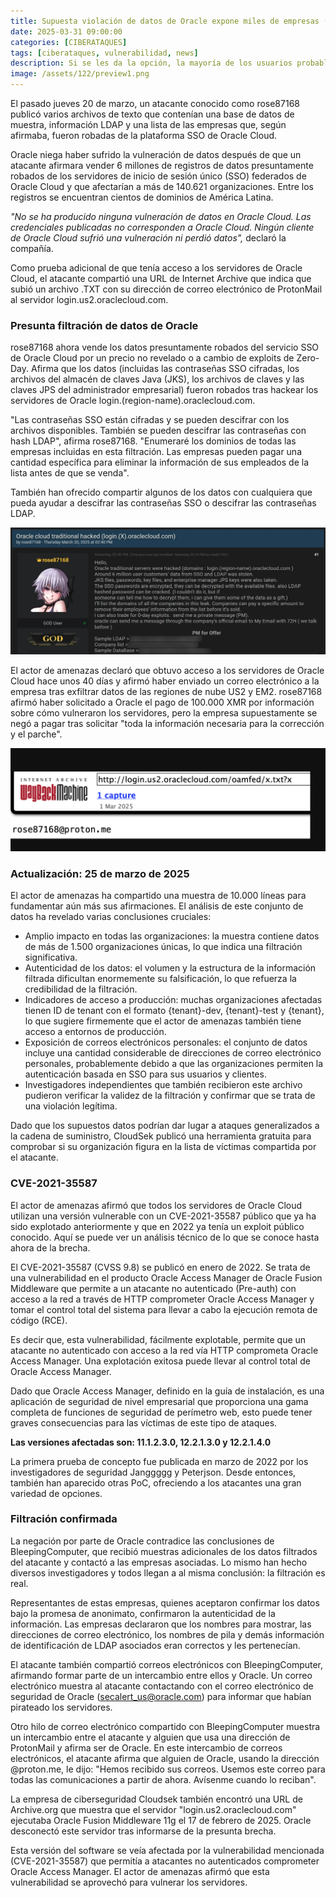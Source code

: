 ```yaml
---
title: Supuesta violación de datos de Oracle expone miles de empresas (confirmado)
date: 2025-03-31 09:00:00 
categories: [CIBERATAQUES]
tags: [ciberataques, vulnerabilidad, news]
description: Si se les da la opción, la mayoría de los usuarios probablemente preferirán una experiencia fluida a medidas de seguridad complejas...
image: /assets/122/preview1.png
---
```


El pasado jueves 20 de marzo, un atacante conocido como rose87168 publicó varios archivos de texto que contenían una base de datos de muestra, información LDAP y una lista de las empresas que, según afirmaba, fueron robadas de la plataforma SSO de Oracle Cloud. 

Oracle niega haber sufrido la vulneración de datos después de que un atacante afirmara vender 6 millones de registros de datos presuntamente robados de los servidores de inicio de sesión único (SSO) federados de Oracle Cloud y que afectarían a más de 140.621 organizaciones. Entre los registros se encuentran cientos de dominios de América Latina.

*"No se ha producido ninguna vulneración de datos en Oracle Cloud. Las credenciales publicadas no corresponden a Oracle Cloud. Ningún cliente de Oracle Cloud sufrió una vulneración ni perdió datos",* declaró la compañía.

Como prueba adicional de que tenía acceso a los servidores de Oracle Cloud, el atacante compartió una URL de Internet Archive que indica que subió un archivo .TXT con su dirección de correo electrónico de ProtonMail al servidor login.us2.oraclecloud.com.

### Presunta filtración de datos de Oracle

rose87168 ahora vende los datos presuntamente robados del servicio SSO de Oracle Cloud por un precio no revelado o a cambio de exploits de Zero-Day. Afirma que los datos (incluidas las contraseñas SSO cifradas, los archivos del almacén de claves Java (JKS), los archivos de claves y las claves JPS del administrador empresarial) fueron robados tras hackear los servidores de Oracle login.(region-name).oraclecloud.com.

"Las contraseñas SSO están cifradas y se pueden descifrar con los archivos disponibles. También se pueden descifrar las contraseñas con hash LDAP", afirma rose87168. "Enumeraré los dominios de todas las empresas incluidas en esta filtración. Las empresas pueden pagar una cantidad específica para eliminar la información de sus empleados de la lista antes de que se venda".

También han ofrecido compartir algunos de los datos con cualquiera que pueda ayudar a descifrar las contraseñas SSO o descifrar las contraseñas LDAP.

![Imagen 01](/assets/122/122-01.png)

El actor de amenazas declaró que obtuvo acceso a los servidores de Oracle Cloud hace unos 40 días y afirmó haber enviado un correo electrónico a la empresa tras exfiltrar datos de las regiones de nube US2 y EM2. rose87168 afirmó haber solicitado a Oracle el pago de 100.000 XMR por información sobre cómo vulneraron los servidores, pero la empresa supuestamente se negó a pagar tras solicitar "toda la información necesaria para la corrección y el parche".

![Imagen 01](/assets/122/122-02.png)

### Actualización: 25 de marzo de 2025

El actor de amenazas ha compartido una muestra de 10.000 líneas para fundamentar aún más sus afirmaciones. El análisis de este conjunto de datos ha revelado varias conclusiones cruciales:

- Amplio impacto en todas las organizaciones: la muestra contiene datos de más de 1.500 organizaciones únicas, lo que indica una filtración significativa.
- Autenticidad de los datos: el volumen y la estructura de la información filtrada dificultan enormemente su falsificación, lo que refuerza la credibilidad de la filtración.
- Indicadores de acceso a producción: muchas organizaciones afectadas tienen ID de tenant con el formato {tenant}-dev, {tenant}-test y {tenant}, lo que sugiere firmemente que el actor de amenazas también tiene acceso a entornos de producción.
- Exposición de correos electrónicos personales: el conjunto de datos incluye una cantidad considerable de direcciones de correo electrónico personales, probablemente debido a que las organizaciones permiten la autenticación basada en SSO para sus usuarios y clientes.
- Investigadores independientes que también recibieron este archivo pudieron verificar la validez de la filtración y confirmar que se trata de una violación legítima.

Dado que los supuestos datos podrían dar lugar a ataques generalizados a la cadena de suministro, CloudSek publicó una herramienta gratuita para comprobar si su organización figura en la lista de víctimas compartida por el atacante.

### CVE-2021-35587

El actor de amenazas afirmó que todos los servidores de Oracle Cloud utilizan una versión vulnerable con un CVE-2021-35587 público que ya ha sido explotado anteriormente y que en 2022 ya tenía un exploit público conocido. Aquí se puede ver un análisis técnico de lo que se conoce hasta ahora de la brecha.

El CVE-2021-35587 (CVSS 9.8) se publicó en enero de 2022. Se trata de una vulnerabilidad en el producto Oracle Access Manager de Oracle Fusion Middleware que permite a un atacante no autenticado (Pre-auth) con acceso a la red a través de HTTP comprometer Oracle Access Manager y tomar el control total del sistema para llevar a cabo la ejecución remota de código (RCE).

Es decir que, esta vulnerabilidad, fácilmente explotable, permite que un atacante no autenticado con acceso a la red vía HTTP comprometa Oracle Access Manager. Una explotación exitosa puede llevar al control total de Oracle Access Manager.

Dado que Oracle Access Manager, definido en la guía de instalación, es una aplicación de seguridad de nivel empresarial que proporciona una gama completa de funciones de seguridad de perímetro web, esto puede tener graves consecuencias para las víctimas de este tipo de ataques.

**Las versiones afectadas son: 11.1.2.3.0, 12.2.1.3.0 y 12.2.1.4.0**

La primera prueba de concepto fue publicada en marzo de 2022 por los investigadores de seguridad Janggggg y Peterjson. Desde entonces, también han aparecido otras PoC, ofreciendo a los atacantes una gran variedad de opciones.

### Filtración confirmada

La negación por parte de Oracle contradice las conclusiones de BleepingComputer, que recibió muestras adicionales de los datos filtrados del atacante y contactó a las empresas asociadas. Lo mismo han hecho diversos investigadores y todos llegan a al misma conclusión: la filtración es real.

Representantes de estas empresas, quienes aceptaron confirmar los datos bajo la promesa de anonimato, confirmaron la autenticidad de la información. Las empresas declararon que los nombres para mostrar, las direcciones de correo electrónico, los nombres de pila y demás información de identificación de LDAP asociados eran correctos y les pertenecían.

El atacante también compartió correos electrónicos con BleepingComputer, afirmando formar parte de un intercambio entre ellos y Oracle. Un correo electrónico muestra al atacante contactando con el correo electrónico de seguridad de Oracle (secalert_us@oracle.com) para informar que habían pirateado los servidores.

Otro hilo de correo electrónico compartido con BleepingComputer muestra un intercambio entre el atacante y alguien que usa una dirección de ProtonMail y afirma ser de Oracle. En este intercambio de correos electrónicos, el atacante afirma que alguien de Oracle, usando la dirección @proton.me, le dijo: "Hemos recibido sus correos. Usemos este correo para todas las comunicaciones a partir de ahora. Avísenme cuando lo reciban".

La empresa de ciberseguridad Cloudsek también encontró una URL de Archive.org que muestra que el servidor "login.us2.oraclecloud.com" ejecutaba Oracle Fusion Middleware 11g el 17 de febrero de 2025. Oracle desconectó este servidor tras informarse de la presunta brecha.

Esta versión del software se veía afectada por la vulnerabilidad mencionada (CVE-2021-35587) que permitía a atacantes no autenticados comprometer Oracle Access Manager. El actor de amenazas afirmó que esta vulnerabilidad se aprovechó para vulnerar los servidores.





